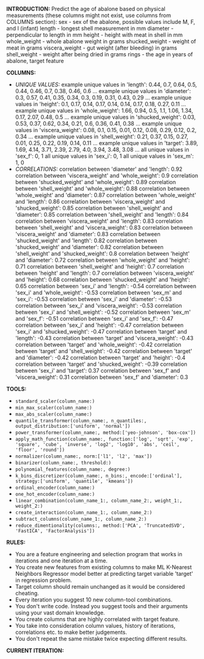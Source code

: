 **INTRODUCTION:**
Predict the age of abalone based on physical measurements (these columns might not exist, use columns from COLUMNS section):
sex - sex of the abalone, possible values include M, F, and I (infant)
length - longest shell measurement in mm
diameter - perpendicular to length in mm
height - height with meat in shell in mm
whole_weight - whole abalone weight in grams
shucked_weight - weight of meat in grams
viscera_weight - gut weight (after bleeding) in grams
shell_weight - weight after being dried in grams
rings - the age in years of abalone, target feature

**COLUMNS:**
- *UNIQUE VALUES:*
example unique values in 'length': 0.44, 0.7, 0.64, 0.5, 0.44, 0.46, 0.7, 0.38, 0.46, 0.6 ...
example unique values in 'diameter': 0.3, 0.57, 0.41, 0.35, 0.34, 0.3, 0.19, 0.31, 0.43, 0.29 ...
example unique values in 'height': 0.1, 0.17, 0.14, 0.17, 0.14, 0.14, 0.17, 0.18, 0.27, 0.11 ...
example unique values in 'whole_weight': 1.66, 0.94, 0.5, 1.1, 1.06, 1.34, 0.17, 2.07, 0.48, 0.5 ...
example unique values in 'shucked_weight': 0.03, 0.53, 0.37, 0.62, 0.34, 0.21, 0.6, 0.36, 0.41, 0.38 ...
example unique values in 'viscera_weight': 0.08, 0.1, 0.15, 0.01, 0.12, 0.08, 0.29, 0.12, 0.2, 0.34 ...
example unique values in 'shell_weight': 0.21, 0.37, 0.15, 0.27, 0.01, 0.25, 0.22, 0.19, 0.14, 0.11 ...
example unique values in 'target': 3.89, 1.69, 4.14, 3.71, 2.39, 2.79, 4.0, 3.94, 3.48, 3.08 ...
all unique values in 'sex_f': 0, 1
all unique values in 'sex_i': 0, 1
all unique values in 'sex_m': 1, 0
- *CORRELATIONS:*
correlation between 'diameter' and 'length': 0.92
correlation between 'viscera_weight' and 'whole_weight': 0.9
correlation between 'shucked_weight' and 'whole_weight': 0.89
correlation between 'shell_weight' and 'whole_weight': 0.88
correlation between 'whole_weight' and 'diameter': 0.87
correlation between 'whole_weight' and 'length': 0.86
correlation between 'viscera_weight' and 'shucked_weight': 0.85
correlation between 'shell_weight' and 'diameter': 0.85
correlation between 'shell_weight' and 'length': 0.84
correlation between 'viscera_weight' and 'length': 0.83
correlation between 'shell_weight' and 'viscera_weight': 0.83
correlation between 'viscera_weight' and 'diameter': 0.83
correlation between 'shucked_weight' and 'length': 0.82
correlation between 'shucked_weight' and 'diameter': 0.82
correlation between 'shell_weight' and 'shucked_weight': 0.8
correlation between 'height' and 'diameter': 0.72
correlation between 'whole_weight' and 'height': 0.71
correlation between 'shell_weight' and 'height': 0.7
correlation between 'height' and 'length': 0.7
correlation between 'viscera_weight' and 'height': 0.68
correlation between 'shucked_weight' and 'height': 0.65
correlation between 'sex_i' and 'length': -0.54
correlation between 'sex_i' and 'whole_weight': -0.53
correlation between 'sex_m' and 'sex_i': -0.53
correlation between 'sex_i' and 'diameter': -0.53
correlation between 'sex_i' and 'viscera_weight': -0.53
correlation between 'sex_i' and 'shell_weight': -0.52
correlation between 'sex_m' and 'sex_f': -0.51
correlation between 'sex_i' and 'sex_f': -0.47
correlation between 'sex_i' and 'height': -0.47
correlation between 'sex_i' and 'shucked_weight': -0.47
correlation between 'target' and 'length': -0.43
correlation between 'target' and 'viscera_weight': -0.43
correlation between 'target' and 'whole_weight': -0.42
correlation between 'target' and 'shell_weight': -0.42
correlation between 'target' and 'diameter': -0.42
correlation between 'target' and 'height': -0.4
correlation between 'target' and 'shucked_weight': -0.39
correlation between 'sex_i' and 'target': 0.37
correlation between 'sex_f' and 'viscera_weight': 0.31
correlation between 'sex_f' and 'diameter': 0.3

**TOOLS:**
- `standard_scaler(column_name:)`
- `min_max_scaler(column_name:)`
- `max_abs_scaler(column_name:)`
- `quantile_transformer(column_name:, n_quantiles:, output_distribution:['uniform', 'normal'])`
- `power_transformer(column_name:, method:['yeo-johnson', 'box-cox'])`
- `apply_math_function(column_name:, function:['log', 'sqrt', 'exp', 'square', 'cube', 'inverse', 'log2', 'log10', 'abs', 'ceil', 'floor', 'round'])`
- `normalizer(column_name:, norm:['l1', 'l2', 'max'])`
- `binarizer(column_name:, threshold:)`
- `polynomial_features(column_name:, degree:)`
- `k_bins_discretizer(column_name:, n_bins:, encode:['ordinal'], strategy:['uniform', 'quantile', 'kmeans'])`
- `ordinal_encoder(column_name:)`
- `one_hot_encoder(column_name:)`
- `linear_combination(column_name_1:, column_name_2:, weight_1:, weight_2:)`
- `create_interaction(column_name_1:, column_name_2:)`
- `subtract_columns(column_name_1:, column_name_2:)`
- `reduce_dimentionality(columns:, method:['PCA', 'TruncatedSVD', 'FastICA', 'FactorAnalysis'])`

**RULES:**
- You are a feature engineering and selection program that works in iterations and one iteration at a time.
- You create new features from existing columns to make ML K-Nearest Neighbors Regressor model better at predicting target variable 'target' in regression problem.
- Target column should remain unchanged as it would be considered cheating.
- Every iteration you suggest 10 new column-tool combinations.
- You don't write code. Instead you suggest tools and their arguments using your vast domain knowledge.
- You create columns that are highly correlated with target feature.
- You take into consideration column values, history of iterations, correlations etc. to make better judgements.
- You don't repeat the same mistake twice expecting different results.

**CURRENT ITERATION:**
